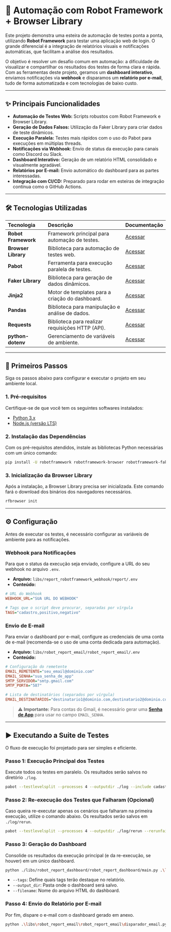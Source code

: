 # 🚀 Automação com Robot Framework + Browser Library

Este projeto demonstra uma esteira de automação de testes ponta a ponta, utilizando **Robot Framework** para testar uma aplicação web de login. O grande diferencial é a integração de relatórios visuais e notificações automáticas, que facilitam a análise dos resultados.

O objetivo é resolver um desafio comum em automação: a dificuldade de visualizar e compartilhar os resultados dos testes de forma clara e rápida. Com as ferramentas deste projeto, geramos um **dashboard interativo**, enviamos notificações via **webhook** e disparamos um **relatório por e-mail**, tudo de forma automatizada e com tecnologias de baixo custo.

---

## ✨ Principais Funcionalidades

* **Automação de Testes Web:** Scripts robustos com Robot Framework e Browser Library.
* **Geração de Dados Falsos:** Utilização da Faker Library para criar dados de teste dinâmicos.
* **Execução Paralela:** Testes mais rápidos com o uso do Pabot para execuções em múltiplas threads.
* **Notificações via Webhook:** Envio de status da execução para canais como Discord ou Slack.
* **Dashboard Interativo:** Geração de um relatório HTML consolidado e visualmente agradável.
* **Relatórios por E-mail:** Envio automático do dashboard para as partes interessadas.
* **Integração com CI/CD:** Preparado para rodar em esteiras de integração contínua como o GitHub Actions.

---

## 🛠️ Tecnologias Utilizadas

| Tecnologia | Descrição | Documentação |
| :--- | :--- | :--- |
| **Robot Framework** | Framework principal para automação de testes. | [Acessar](https://robotframework.org/?tab=1#getting-started) |
| **Browser Library** | Biblioteca para automação de testes web. | [Acessar](https://marketsquare.github.io/robotframework-browser/Browser.html) |
| **Pabot** | Ferramenta para execução paralela de testes. | [Acessar](https://github.com/mkorpela/pabot) |
| **Faker Library** | Biblioteca para geração de dados dinâmicos. | [Acessar](https://guykisel.github.io/robotframework-faker/) |
| **Jinja2** | Motor de templates para a criação do dashboard. | [Acessar](https://github.com/pallets/jinja) |
| **Pandas** | Biblioteca para manipulação e análise de dados. | [Acessar](https://github.com/pandas-dev/pandas) |
| **Requests** | Biblioteca para realizar requisições HTTP (API). | [Acessar](https://github.com/psf/requests) |
| **python-dotenv** | Gerenciamento de variáveis de ambiente. | [Acessar](https://github.com/theskumar/python-dotenv) |

---

## 🏁 Primeiros Passos

Siga os passos abaixo para configurar e executar o projeto em seu ambiente local.

### 1. Pré-requisitos

Certifique-se de que você tem os seguintes softwares instalados:

* [Python 3.x](https://www.python.org/downloads/)
* [Node.js (versão LTS)](https://nodejs.org/en/download/)

### 2. Instalação das Dependências

Com os pré-requisitos atendidos, instale as bibliotecas Python necessárias com um único comando:

```bash
pip install -U robotframework robotframework-browser robotframework-faker robotframework-pabot requests pandas Jinja2 python-dotenv
```

### 3. Inicialização da Browser Library

Após a instalação, a Browser Library precisa ser inicializada. Este comando fará o download dos binários dos navegadores necessários.

```bash
rfbrowser init
```

---

## ⚙️ Configuração

Antes de executar os testes, é necessário configurar as variáveis de ambiente para as notificações.

### Webhook para Notificações

Para que o status da execução seja enviado, configure a URL do seu webhook no arquivo `.env`.

* **Arquivo:** `libs/report_robotframework_webhook/report/.env`
* **Conteúdo:** 
``` ini
# URL do Webhook
WEBHOOK_URL="SUA URL DO WEBHOOK"

# Tags que o script deve procurar, separadas por vírgula
TAGS="cadastro,positivo,negativo"
```
### Envio de E-mail

Para enviar o dashboard por e-mail, configure as credenciais de uma conta de e-mail (recomenda-se o uso de uma conta dedicada para automação).

* **Arquivo:** `libs/robot_report_email/robot_report_email/.env`
* **Conteúdo:**

```ini
# Configuração do remetente
EMAIL_REMETENTE="seu_email@dominio.com"
EMAIL_SENHA="sua_senha_de_app"
SMTP_SERVIDOR="smtp.gmail.com"
SMTP_PORTA="587"

# Lista de destinatários (separados por vírgula)
EMAIL_DESTINATARIOS="destinatario1@dominio.com,destinatario2@dominio.com"
```

> ⚠️ **Importante:** Para contas do Gmail, é necessário gerar uma **[Senha de App](https://support.google.com/accounts/answer/185833?hl=pt)** para usar no campo `EMAIL_SENHA`.

---

## ▶️ Executando a Suite de Testes

O fluxo de execução foi projetado para ser simples e eficiente.

### Passo 1: Execução Principal dos Testes

Execute todos os testes em paralelo. Os resultados serão salvos no diretório `./log`.

```bash
pabot --testlevelsplit --processes 4 --outputdir ./log --include cadastro .\tests\
```

### Passo 2: Re-execução dos Testes que Falharam (Opcional)

Caso queira re-executar apenas os cenários que falharam na primeira execução, utilize o comando abaixo. Os resultados serão salvos em `./log/rerun`.

```bash
pabot --testlevelsplit --processes 4 --outputdir ./log/rerun --rerunfailed ./log/output.xml .\tests\
```

### Passo 3: Geração do Dashboard

Consolide os resultados da execução principal (e da re-execução, se houver) em um único dashboard.

```bash
python ./libs/robot_report_dashboard/robot_report_dashboard/main.py .\log\output.xml .\log\rerun\output.xml --tags "critico,smoke" --output_dir ".\log" --filename "dashboard_tests.html"
```

* `--tags`: Define quais tags terão destaque no relatório.
* `--output_dir`: Pasta onde o dashboard será salvo.
* `--filename`: Nome do arquivo HTML do dashboard.

### Passo 4: Envio do Relatório por E-mail

Por fim, dispare o e-mail com o dashboard gerado em anexo.

```bash
python .\libs\robot_report_email\robot_report_email\disparador_email.py ./log/dashboard_tests.html

